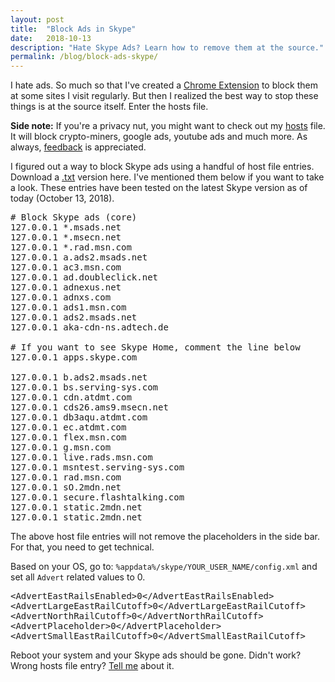 ```yaml
---
layout: post
title:  "Block Ads in Skype"
date:   2018-10-13
description: "Hate Skype Ads? Learn how to remove them at the source."
permalink: /blog/block-ads-skype/
---
```


I hate ads. So much so that I've created a [Chrome Extension](https://chrome.google.com/webstore/detail/adstomp/omoobfkabeoablabejdmodnablfjjbch?hl=en) to block them at some sites I visit regularly. But then I realized the best way to stop these things is at the source itself. Enter the hosts file.

<b>Side note:</b> If you're a privacy nut, you might want to check out my [hosts](/assets/downloads/siteblock.txt) file. It will block crypto-miners, google ads, youtube ads and much more. As always, [feedback](mailto:knlnagar@gmail.com) is appreciated.

I figured out a way to block Skype ads using a handful of host file entries. Download a [.txt](/assets/downloads/2018-10-13-block-ads-skype/hosts-skype.txt) version here. I've mentioned them below if you want to take a look. These entries have been tested on the latest Skype version as of today (October 13, 2018).

<pre>
# Block Skype ads (core)
127.0.0.1 *.msads.net
127.0.0.1 *.msecn.net
127.0.0.1 *.rad.msn.com
127.0.0.1 a.ads2.msads.net
127.0.0.1 ac3.msn.com
127.0.0.1 ad.doubleclick.net
127.0.0.1 adnexus.net
127.0.0.1 adnxs.com
127.0.0.1 ads1.msn.com
127.0.0.1 ads2.msads.net
127.0.0.1 aka-cdn-ns.adtech.de

# If you want to see Skype Home, comment the line below
127.0.0.1 apps.skype.com

127.0.0.1 b.ads2.msads.net
127.0.0.1 bs.serving-sys.com
127.0.0.1 cdn.atdmt.com
127.0.0.1 cds26.ams9.msecn.net
127.0.0.1 db3aqu.atdmt.com
127.0.0.1 ec.atdmt.com
127.0.0.1 flex.msn.com
127.0.0.1 g.msn.com
127.0.0.1 live.rads.msn.com
127.0.0.1 msntest.serving-sys.com
127.0.0.1 rad.msn.com
127.0.0.1 sO.2mdn.net
127.0.0.1 secure.flashtalking.com
127.0.0.1 static.2mdn.net
127.0.0.1 static.2mdn.net
</pre>

The above host file entries will not remove the placeholders in the side bar. For that, you need to get technical.

Based on your OS, go to: ```%appdata%/skype/YOUR_USER_NAME/config.xml``` and set all ```Advert``` related values to 0.

<pre>
&lt;AdvertEastRailsEnabled&gt;0&lt;/AdvertEastRailsEnabled&gt;
&lt;AdvertLargeEastRailCutoff&gt;0&lt;/AdvertLargeEastRailCutoff&gt;
&lt;AdvertNorthRailCutoff&gt;0&lt;/AdvertNorthRailCutoff&gt;
&lt;AdvertPlaceholder&gt;0&lt;/AdvertPlaceholder&gt;
&lt;AdvertSmallEastRailCutoff&gt;0&lt;/AdvertSmallEastRailCutoff&gt;
</pre>

Reboot your system and your Skype ads should be gone. Didn't work? Wrong hosts file entry? [Tell me](mailto:knlnagar@gmail.com) about it.
